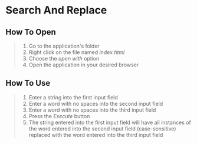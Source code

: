 # Search And Replace

## How To Open
> 1. Go to the application's folder
> 2. Right click on the file named _index.html_
> 3. Choose the _open with_ option
> 4. Open the application in your desired browser

## How To Use
> 1. Enter a string into the first input field
> 2. Enter a word with no spaces into the second input field
> 3. Enter a word with no spaces into the third input field
> 4. Press the _Execute_ button
> 5. The string entered into the first input field will have all instances of the word entered into the second input field (case-sensitive) replaced with the word entered into the third input field